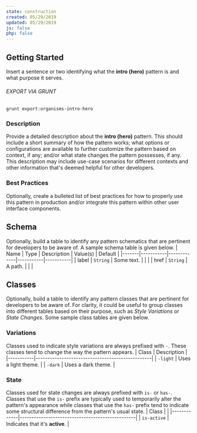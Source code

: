 ```yaml
---
state: construction
created: 05/29/2019
updated: 05/29/2019
js: false
php: false
---
```

## Getting Started
Insert a sentence or two identifying what the **intro (hero)** pattern is and what purpose it serves.
###### EXPORT VIA GRUNT
```
grunt export:organisms-intro-hero
```
### Description
Provide a detailed description about the **intro (hero)** pattern. This should include a short summary of how the pattern works; what options or configurations are available to further customize the pattern based on context, if any; and/or what state changes the pattern possesses, if any. This description may include use-case scenarios for different contexts and other information that's deemed helpful for other developers.
### Best Practices
Optionally, create a bulleted list of best practices for how to properly use this pattern in production and/or integrate this pattern within other user interface components.
## Schema
Optionally, build a table to identify any pattern schematics that are pertinent for developers to be aware of. A sample schema table is given below.
| Name  | Type      | Description | Value(s)  | Default   |
|-------|-----------|-------------|-----------|-----------|
| label | `String`  | Some text.  |           |           |
| href  | `String`  | A path.     |           |           |
## Classes
Optionally, build a table to identify any pattern classes that are pertinent for developers to be aware of. For clarity, it could be useful to group classes into different tables based on their purpose, such as *Style Variations* or *State Changes*. Some sample class tables are given below.
### Variations
Classes used to indicate style variations are always prefixed with `-`. These classes tend to change the way the pattern appears.
| Class     | Description                                     |
|-----------|-------------------------------------------------|
| `-light`  | Uses a light theme.                             |
| `-dark`   | Uses a dark theme.                              |
### State
Classes used for state changes are always prefixed with `is-` or `has-`. Classes that use the `is-` prefix are typically used to temporarily alter the pattern's appearance while classes that use the `has-` prefix tend to indicate some structural difference from the pattern's usual state.
| Class       |                                                 |
|-------------|-------------------------------------------------|
| `is-active` | Indicates that it's **active**.                 |

